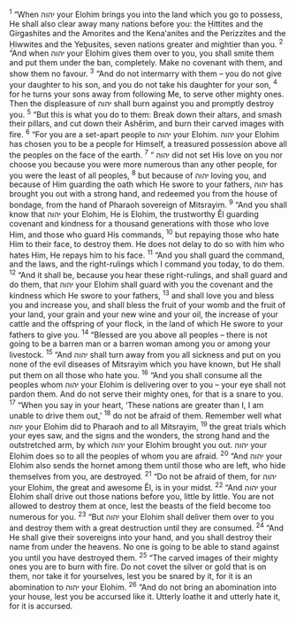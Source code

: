 <sup>1</sup> “When יהוה your Elohim brings you into the land which you go to possess, He shall also clear away many nations before you: the Ḥittites and the Girgashites and the Amorites and the Kena‛anites and the Perizzites and the Ḥiwwites and the Yeḇusites, seven nations greater and mightier than you.
<sup>2</sup> “And when יהוה your Elohim gives them over to you, you shall smite them and put them under the ban, completely. Make no covenant with them, and show them no favour.
<sup>3</sup> “And do not intermarry with them – you do not give your daughter to his son, and you do not take his daughter for your son,
<sup>4</sup> for he turns your sons away from following Me, to serve other mighty ones. Then the displeasure of יהוה shall burn against you and promptly destroy you.
<sup>5</sup> “But this is what you do to them: Break down their altars, and smash their pillars, and cut down their Ashĕrim, and burn their carved images with fire.
<sup>6</sup> “For you are a set-apart people to יהוה your Elohim. יהוה your Elohim has chosen you to be a people for Himself, a treasured possession above all the peoples on the face of the earth.
<sup>7</sup> “ יהוה did not set His love on you nor choose you because you were more numerous than any other people, for you were the least of all peoples,
<sup>8</sup> but because of יהוה loving you, and because of Him guarding the oath which He swore to your fathers, יהוה has brought you out with a strong hand, and redeemed you from the house of bondage, from the hand of Pharaoh sovereign of Mitsrayim.
<sup>9</sup> “And you shall know that יהוה your Elohim, He is Elohim, the trustworthy Ĕl guarding covenant and kindness for a thousand generations with those who love Him, and those who guard His commands,
<sup>10</sup> but repaying those who hate Him to their face, to destroy them. He does not delay to do so with him who hates Him, He repays him to his face.
<sup>11</sup> “And you shall guard the command, and the laws, and the right-rulings which I command you today, to do them.
<sup>12</sup> “And it shall be, because you hear these right-rulings, and shall guard and do them, that יהוה your Elohim shall guard with you the covenant and the kindness which He swore to your fathers,
<sup>13</sup> and shall love you and bless you and increase you, and shall bless the fruit of your womb and the fruit of your land, your grain and your new wine and your oil, the increase of your cattle and the offspring of your flock, in the land of which He swore to your fathers to give you.
<sup>14</sup> “Blessed are you above all peoples – there is not going to be a barren man or a barren woman among you or among your livestock.
<sup>15</sup> “And יהוה shall turn away from you all sickness and put on you none of the evil diseases of Mitsrayim which you have known, but He shall put them on all those who hate you.
<sup>16</sup> “And you shall consume all the peoples whom יהוה your Elohim is delivering over to you – your eye shall not pardon them. And do not serve their mighty ones, for that is a snare to you.
<sup>17</sup> “When you say in your heart, ‘These nations are greater than I, I am unable to drive them out,’
<sup>18</sup> do not be afraid of them. Remember well what יהוה your Elohim did to Pharaoh and to all Mitsrayim,
<sup>19</sup> the great trials which your eyes saw, and the signs and the wonders, the strong hand and the outstretched arm, by which יהוה your Elohim brought you out. יהוה your Elohim does so to all the peoples of whom you are afraid.
<sup>20</sup> “And יהוה your Elohim also sends the hornet among them until those who are left, who hide themselves from you, are destroyed.
<sup>21</sup> “Do not be afraid of them, for יהוה your Elohim, the great and awesome Ĕl, is in your midst.
<sup>22</sup> “And יהוה your Elohim shall drive out those nations before you, little by little. You are not allowed to destroy them at once, lest the beasts of the field become too numerous for you.
<sup>23</sup> “But יהוה your Elohim shall deliver them over to you and destroy them with a great destruction until they are consumed.
<sup>24</sup> “And He shall give their sovereigns into your hand, and you shall destroy their name from under the heavens. No one is going to be able to stand against you until you have destroyed them.
<sup>25</sup> “The carved images of their mighty ones you are to burn with fire. Do not covet the silver or gold that is on them, nor take it for yourselves, lest you be snared by it, for it is an abomination to יהוה your Elohim.
<sup>26</sup> “And do not bring an abomination into your house, lest you be accursed like it. Utterly loathe it and utterly hate it, for it is accursed.
